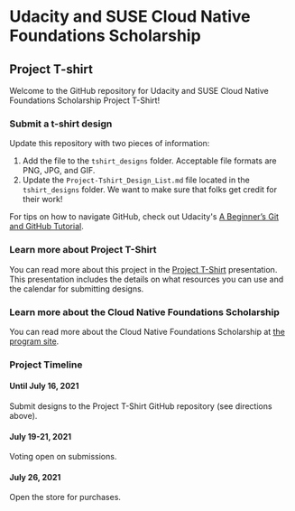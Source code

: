 # Udacity and SUSE Cloud Native Foundations Scholarship
## Project T-shirt

Welcome to the GitHub repository for Udacity and SUSE Cloud Native Foundations Scholarship Project T-Shirt!

### Submit a t-shirt design
Update this repository with two pieces of information:
1. Add the file to the `tshirt_designs` folder. Acceptable file formats are PNG, JPG, and GIF.
2. Update the `Project-Tshirt_Design_List.md` file located in the `tshirt_designs` folder. We want to make sure that folks get credit for their work!

For tips on how to navigate GitHub, check out Udacity's [A Beginner’s Git and GitHub Tutorial](https://www.udacity.com/blog/2015/06/a-beginners-git-github-tutorial.html).

### Learn more about Project T-Shirt
You can read more about this project in the [Project T-Shirt](https://docs.google.com/presentation/d/e/2PACX-1vT8U6UKHSDgTAjke7scNtt5G28GJ_R4iTsXiCjbGs5MgdFrtZQkoEpY8sh4wwGHaw/pub?start=false&loop=true&delayms=60000) presentation.
This presentation includes the details on what resources you can use and the calendar for submitting designs.

### Learn more about the Cloud Native Foundations Scholarship
You can read more about the Cloud Native Foundations Scholarship at [the program site](https://sites.google.com/udacity.com/suse-cloud-native-foundations/home?authuser=0).

### Project Timeline
#### Until July 16, 2021
Submit designs to the Project T-Shirt GitHub repository (see directions above).
#### July 19-21, 2021
Voting open on submissions.
#### July 26, 2021
Open the store for purchases.
